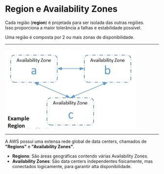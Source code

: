 
# Region e Availability Zones

Cada região (**region**) é projetada para ser isolada das outras regiões.  
Isso proporciona a maior tolerância a falhas e estabilidade possível.

Uma região é composta por 2 ou mais zonas de disponibilidade.

---

![alt text](.img/exRegion.png)

---

A AWS possui uma extensa rede global de data centers, chamados de **"Regions"** e **"Availability Zones"**.

- **Regions**: São áreas geográficas contendo várias Availability Zones.  
- **Availability Zones**: São data centers independentes fisicamente, mas conectados logicamente, para garantir alta disponibilidade.
